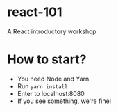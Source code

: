 # react-101
A React introductory workshop

# How to start?

- You need Node and Yarn.
- Run `yarn install`
- Enter to localhost:8080
- If you see something, we're fine!
